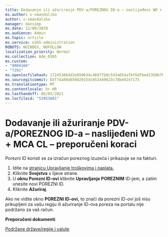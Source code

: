 ```yaml
---
title: Dodavanje ili ažuriranje PDV-a/POREZNOG ID-a – naslijeđeni WD + MCA CL _ Preporučeni koraci
ms.author: v-smandalika
author: v-smandalika
manager: dansimp
ms.date: 12/09/2020
ms.audience: Admin
ms.topic: article
ms.service: o365-administration
ROBOTS: NOINDEX, NOFOLLOW
localization_priority: Normal
ms.collection: Adm_O365
ms.custom:
- "9004166"
- "7291"
ms.openlocfilehash: 172453664d2e950634c46977b8c543a054afbf6dfbed1356b7b13416ecf80b22
ms.sourcegitcommit: b5f7da89a650d2915dc652449623c78be6247175
ms.translationtype: MT
ms.contentlocale: hr-HR
ms.lasthandoff: 08/05/2021
ms.locfileid: "53953681"
---
```

# <a name="add-or-update-vattax-id---legacy-wd--mca-cl---recommended-steps"></a>Dodavanje ili ažuriranje PDV-a/POREZNOG ID-a – naslijeđeni WD + MCA CL – preporučeni koraci

Porezni ID koristi se za izračun poreznog izuzeća i prikazuje se na fakturi.

1. Idite na [stranicu Upravljanje troškovima i naplata.](https://ms.portal.azure.com/#blade/Microsoft_Azure_GTM/ModernBillingMenuBlade/Overview) 
2. Kliknite **Svojstva** s lijeve strane. 
3. U **oknu Porezni ID-ovi** kliknite **Upravljanje POREZNIM** ID-jem, a zatim unesite novi POREZNI ID.
4. Kliknite **Ažuriraj**. 

Ako ne vidite okno **POREZNI ID-ovi,** to znači da porezni ID-ovi još nisu prikupljeni za vašu regiju ili ažuriranje ID-ova poreza na portalu nije podržano za vaš račun.

**Preporučeni dokumenti**

[Podržane države/regije i valute](https://azure.microsoft.com/pricing/faq/)

